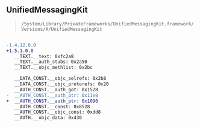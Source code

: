 ## UnifiedMessagingKit

> `/System/Library/PrivateFrameworks/UnifiedMessagingKit.framework/Versions/A/UnifiedMessagingKit`

```diff

-1.4.12.0.0
+1.5.1.0.0
   __TEXT.__text: 0xfc2a8
   __TEXT.__auth_stubs: 0x2a50
   __TEXT.__objc_methlist: 0x2bc

   __DATA_CONST.__objc_selrefs: 0x2b8
   __DATA_CONST.__objc_protorefs: 0x20
   __AUTH_CONST.__auth_got: 0x1528
-  __AUTH_CONST.__auth_ptr: 0x11e8
+  __AUTH_CONST.__auth_ptr: 0x1090
   __AUTH_CONST.__const: 0x8528
   __AUTH_CONST.__objc_const: 0xdd8
   __AUTH.__objc_data: 0x430

```
